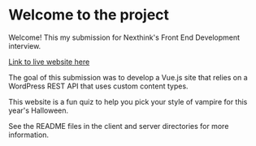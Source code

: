 # Welcome to the project

Welcome! This my submission for Nexthink's Front End Development interview.

[Link to live website here](https://nexhalloween.netlify.app/)

The goal of this submission was to develop a Vue.js site that relies on a WordPress REST API that uses custom content types.

This website is a fun quiz to help you pick your style of vampire for this year's Halloween.

See the README files in the client and server directories for more information.
